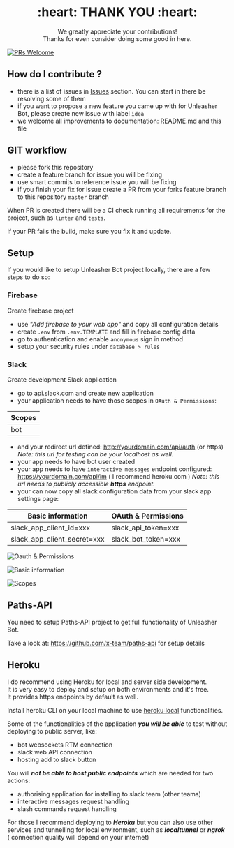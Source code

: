 <h1 align="center">:heart: THANK YOU :heart:</h1>
<p align="center"> We greatly appreciate your contributions!<br> Thanks for even consider doing some good in here. </p>

[![PRs Welcome](https://img.shields.io/badge/PRs-welcome-brightgreen.svg)](#contributing)

## How do I contribute ?
* there is a list of issues in [Issues](https://github.com/jacekelgda/unleasher-bot/issues) section. You can start in there be resolving some of them
* if you want to propose a new feature you came up with for Unleasher Bot, please create new issue with label `idea`
* we welcome all improvements to documentation: README.md and this file

## GIT workflow

* please fork this repository
* create a feature branch for issue you will be fixing
* use smart commits to reference issue you will be fixing
* if you finish your fix for issue create a PR from your forks feature branch to this repository `master` branch

When PR is created there will be a CI check running all requirements for the project, such as `linter` and `tests`.

If your PR fails the build, make sure you fix it and update.

## Setup

If you would like to setup Unleasher Bot project locally, there are a few steps to do so:

### Firebase

Create firebase project

* use *"Add firebase to your web app"* and copy all configuration details
* create `.env` from `.env.TEMPLATE` and fill in firebase config data
* go to authentication and enable `anonymous` sign in method
* setup your security rules under `database > rules`

### Slack

Create development Slack application

* go to api.slack.com and create new application
* your application needs to have those scopes in `OAuth & Permissions`:

| Scopes |
| --- |
| bot |

* and your redirect url defined: http://yourdomain.com/api/auth (or https) *Note: this url for testing can be your localhost as well.*
* your app needs to have bot user created
* your app needs to have `interactive messages` endpoint configured: https://yourdomain.com/api/im ( I recommend heroku.com ) *Note: this url needs to publicly accessible **https** endpoint.*
* your can now copy all slack configuration data from your slack app settings page:

| Basic information | OAuth & Permissions |
| --- | --- |
| slack_app_client_id=xxx | slack_api_token=xxx |
| slack_app_client_secret=xxx | slack_bot_token=xxx |

![Oauth & Permissions](https://user-images.githubusercontent.com/1003372/31438240-f9a8f228-ae87-11e7-954e-370809a73f14.png)

![Basic information](https://user-images.githubusercontent.com/1003372/31438359-2ab5f0c8-ae88-11e7-956a-eb7f77761bc2.png)

![Scopes](https://user-images.githubusercontent.com/1003372/31497318-0a819956-af5f-11e7-9feb-bc238f8542b3.png)

## Paths-API

You need to setup Paths-API project to get full functionality of Unleasher Bot.

Take a look at: https://github.com/x-team/paths-api for setup details

## Heroku

I do recommend using Heroku for local and server side development.<br>It is very easy to deploy and setup on both environments and it's free.<br>It provides https endpoints by default as well.

Install heroku CLI on your local machine to use [heroku local](https://devcenter.heroku.com/articles/heroku-local) functionalities.

Some of the functionalities of the application ***you will be able*** to test without deploying to public server, like:

* bot websockets RTM connection
* slack web API connection
* hosting add to slack button

You will ***not be able to host public endpoints*** which are needed for two actions:

* authorising application for installing to slack team (other teams)
* interactive messages request handling
* slash commands request handling

For those I recommend deploying to ***Heroku*** but you can also use other services and tunnelling for local environment, such as ***localtunnel*** or ***ngrok*** ( connection quality will depend on your internet)
